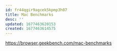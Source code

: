```yaml
---
id: fr44qgir9agcek5kpmp3h07
title: Mac Benchmarks
desc: ''
updated: 1677463620153
created: 1677463614575
---
```


https://browser.geekbench.com/mac-benchmarks

